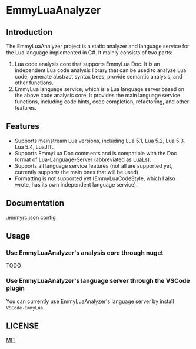 # EmmyLuaAnalyzer

## Introduction

The EmmyLuaAnalyzer project is a static analyzer and language service for the Lua language implemented in C#. It mainly consists of two parts:
1. Lua code analysis core that supports EmmyLua Doc. It is an independent Lua code analysis library that can be used to analyze Lua code, generate abstract syntax trees, provide semantic analysis, and other functions.
2. EmmyLua language service, which is a Lua language server based on the above code analysis core. It provides the main language service functions, including code hints, code completion, refactoring, and other features.

## Features

- Supports mainstream Lua versions, including Lua 5.1, Lua 5.2, Lua 5.3, Lua 5.4, LuaJIT.
- Supports EmmyLua Doc comments and is compatible with the Doc format of Lua-Language-Server (abbreviated as LuaLs).
- Supports all language service features (not all are supported yet, currently supports the main ones that will be used).
- Formatting is not supported yet (EmmyLuaCodeStyle, which I also wrote, has its own independent language service).

## Documentation

[.emmyrc.json config](./docs/.emmyrc.json_EN.md)

## Usage

### Use EmmyLuaAnalyzer's analysis core through nuget
TODO

### Use EmmyLuaAnalyzer's language server through the VSCode plugin
You can currently use EmmyLuaAnalyzer's language server by install `VSCode-EmmyLua`.

## LICENSE

[MIT](./LICENSE)
